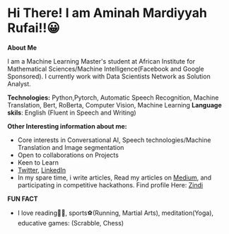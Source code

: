 # Hi There! I am Aminah Mardiyyah Rufai!!😀


**About Me**

 I am a Machine Learning Master's student at African Institute for Mathematical Sciences/Machine Intelligence(Facebook and Google Sponsored). I currently work with Data Scientists Network as Solution Analyst. 
 
__Technologies:__ Python,Pytorch, Automatic Speech Recognition, Machine Translation, Bert, RoBerta, Computer Vision, Machine Learning
__Language skils__: English (Fluent in Speech and Writing)

__Other Interesting information about me:__

* Core interests in Conversational AI, Speech technologies/Machine Translation and Image segmentation
* Open to collaborations on Projects
* Keen to Learn
* [Twitter](http://twitter.com/@diyyah92), [LinkedIn](http://linkedin.com/in/aminah-mardiyyah-rufa-i)
* In my spare time, i write articles, Read my articles on [Medium](http://medium.com/@mardiyyah), and participating in competitive hackathons. Find profile Here: [Zindi](https://zindi.africa/users/Mardiyyah)

__FUN FACT__
* I love reading📘📘, sports⚽(Running, Martial Arts), meditation(Yoga), educative games: (Scrabble, Chess)


